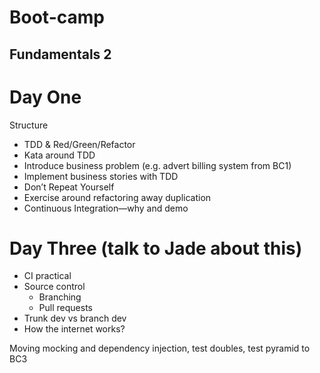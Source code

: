 # Boot-camp
## Fundamentals 2

# Day One

Structure
* TDD & Red/Green/Refactor
* Kata around TDD
* Introduce business problem (e.g. advert billing system from BC1)
* Implement business stories with TDD
* Don’t Repeat Yourself
* Exercise around refactoring away duplication
* Continuous Integration—why and demo

# Day Three (talk to Jade about this)

* CI practical
* Source control
  * Branching
  * Pull requests
* Trunk dev vs branch dev
* How the internet works?

Moving mocking and dependency injection, test doubles, test pyramid to BC3